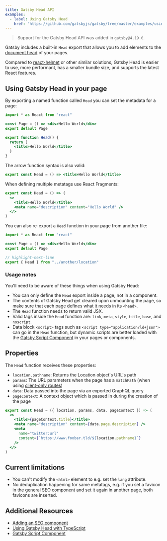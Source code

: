 ```yaml
---
title: Gatsby Head API
examples:
  - label: Using Gatsby Head
    href: "https://github.com/gatsbyjs/gatsby/tree/master/examples/using-gatsby-head"
---
```


> Support for the Gatsby Head API was added in `gatsby@4.19.0`.

Gatsby includes a built-in `Head` export that allows you to add elements to the [document head](https://developer.mozilla.org/en-US/docs/Web/HTML/Element/head) of your pages.

Compared to [react-helmet](https://github.com/nfl/react-helmet) or other similar solutions, Gatsby Head is easier to use, more performant, has a smaller bundle size, and supports the latest React features.

## Using Gatsby Head in your page

By exporting a named function called `Head` you can set the metadata for a page:

```jsx:title=src/pages/index.jsx
import * as React from "react"

const Page = () => <div>Hello World</div>
export default Page

export function Head() {
  return (
    <title>Hello World</title>
  )
}
```

The arrow function syntax is also valid:

```jsx
export const Head = () => <title>Hello World</title>
```

When defining multiple metatags use React Fragments:

```jsx
export const Head = () => (
  <>
    <title>Hello World</title>
    <meta name="description" content="Hello World" />
  </>
)
```

You can also re-export a `Head` function in your page from another file:

```jsx:title=src/pages/index.jsx
import * as React from "react"

const Page = () => <div>Hello World</div>
export default Page

// highlight-next-line
export { Head } from "../another/location"
```

### Usage notes

You'll need to be aware of these things when using Gatsby Head:

- You can only define the `Head` export inside a page, not in a component.
- The contents of Gatsby Head get cleared upon unmounting the page, so make sure that each page defines what it needs in its `<head>`.
- The `Head` function needs to return valid JSX.
- Valid tags inside the `Head` function are: `link`, `meta`, `style`, `title`, `base`, and `noscript`.
- Data block `<script>` tags such as `<script type="application/ld+json">` can go in the `Head` function, but dynamic scripts are better loaded with the [Gatsby Script Component](/docs/reference/built-in-components/gatsby-script/) in your pages or components.

## Properties

The `Head` function receives these properties:

- `location.pathname`: Returns the Location object's URL's path
- `params`: The URL parameters when the page has a `matchPath` (when using [client-only routes](/docs/how-to/routing/client-only-routes-and-user-authentication/))
- `data`: Data passed into the page via an exported GraphQL query
- `pageContext`: A context object which is passed in during the creation of the page

```jsx
export const Head = ({ location, params, data, pageContext }) => (
  <>
    <title>{pageContext.title}</title>
    <meta name="description" content={data.page.description} />
    <meta
      name="twitter:url"
      content={`https://www.foobar.tld/${location.pathname}`}
    />
  </>
)
```

## Current limitations

- You can't modify the `<html>` element to e.g. set the `lang` attribute.
- No deduplication happening for same metatags, e.g. if you set a favicon in the general SEO component and set it again in another page, both favicons are inserted.

## Additional Resources

- [Adding an SEO component](/docs/how-to/adding-common-features/adding-seo-component)
- [Using Gatsby Head with TypeScript](/docs/how-to/custom-configuration/typescript/#headprops)
- [Gatsby Script Component](/docs/reference/built-in-components/gatsby-script/)
